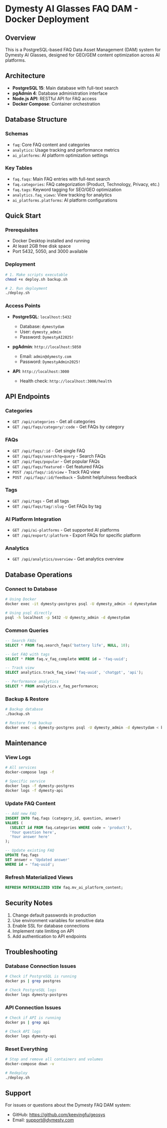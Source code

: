 # Dymesty AI Glasses FAQ DAM - Docker Deployment

## Overview
This is a PostgreSQL-based FAQ Data Asset Management (DAM) system for Dymesty AI Glasses, designed for GEO/GEM content optimization across AI platforms.

## Architecture
- **PostgreSQL 15**: Main database with full-text search
- **pgAdmin 4**: Database administration interface
- **Node.js API**: RESTful API for FAQ access
- **Docker Compose**: Container orchestration

## Database Structure

### Schemas
- `faq`: Core FAQ content and categories
- `analytics`: Usage tracking and performance metrics
- `ai_platforms`: AI platform optimization settings

### Key Tables
- `faq.faqs`: Main FAQ entries with full-text search
- `faq.categories`: FAQ categorization (Product, Technology, Privacy, etc.)
- `faq.tags`: Keyword tagging for SEO/GEO optimization
- `analytics.faq_views`: View tracking for analytics
- `ai_platforms.platforms`: AI platform configurations

## Quick Start

### Prerequisites
- Docker Desktop installed and running
- At least 2GB free disk space
- Port 5432, 5050, and 3000 available

### Deployment
```bash
# 1. Make scripts executable
chmod +x deploy.sh backup.sh

# 2. Run deployment
./deploy.sh
```

### Access Points
- **PostgreSQL**: `localhost:5432`
  - Database: `dymestydam`
  - User: `dymesty_admin`
  - Password: `DymestyAI2025!`

- **pgAdmin**: `http://localhost:5050`
  - Email: `admin@dymesty.com`
  - Password: `DymestyAdmin2025!`

- **API**: `http://localhost:3000`
  - Health check: `http://localhost:3000/health`

## API Endpoints

### Categories
- `GET /api/categories` - Get all categories
- `GET /api/faqs/category/:code` - Get FAQs by category

### FAQs
- `GET /api/faqs/:id` - Get single FAQ
- `GET /api/faqs/search?q=query` - Search FAQs
- `GET /api/faqs/popular` - Get popular FAQs
- `GET /api/faqs/featured` - Get featured FAQs
- `POST /api/faqs/:id/view` - Track FAQ view
- `POST /api/faqs/:id/feedback` - Submit helpfulness feedback

### Tags
- `GET /api/tags` - Get all tags
- `GET /api/faqs/tag/:slug` - Get FAQs by tag

### AI Platform Integration
- `GET /api/ai-platforms` - Get supported AI platforms
- `GET /api/export/:platform` - Export FAQs for specific platform

### Analytics
- `GET /api/analytics/overview` - Get analytics overview

## Database Operations

### Connect to Database
```bash
# Using Docker
docker exec -it dymesty-postgres psql -U dymesty_admin -d dymestydam

# Using psql directly
psql -h localhost -p 5432 -U dymesty_admin -d dymestydam
```

### Common Queries
```sql
-- Search FAQs
SELECT * FROM faq.search_faqs('battery life', NULL, 10);

-- Get FAQ with tags
SELECT * FROM faq.v_faq_complete WHERE id = 'faq-uuid';

-- Track view
SELECT analytics.track_faq_view('faq-uuid', 'chatgpt', 'api');

-- Performance analytics
SELECT * FROM analytics.v_faq_performance;
```

### Backup & Restore
```bash
# Backup database
./backup.sh

# Restore from backup
docker exec -i dymesty-postgres psql -U dymesty_admin -d dymestydam < backup/dymestydam_backup_20250826.sql
```

## Maintenance

### View Logs
```bash
# All services
docker-compose logs -f

# Specific service
docker logs -f dymesty-postgres
docker logs -f dymesty-api
```

### Update FAQ Content
```sql
-- Add new FAQ
INSERT INTO faq.faqs (category_id, question, answer)
VALUES (
  (SELECT id FROM faq.categories WHERE code = 'product'),
  'Your question here',
  'Your answer here'
);

-- Update existing FAQ
UPDATE faq.faqs 
SET answer = 'Updated answer'
WHERE id = 'faq-uuid';
```

### Refresh Materialized Views
```sql
REFRESH MATERIALIZED VIEW faq.mv_ai_platform_content;
```

## Security Notes
1. Change default passwords in production
2. Use environment variables for sensitive data
3. Enable SSL for database connections
4. Implement rate limiting on API
5. Add authentication to API endpoints

## Troubleshooting

### Database Connection Issues
```bash
# Check if PostgreSQL is running
docker ps | grep postgres

# Check PostgreSQL logs
docker logs dymesty-postgres
```

### API Connection Issues
```bash
# Check if API is running
docker ps | grep api

# Check API logs
docker logs dymesty-api
```

### Reset Everything
```bash
# Stop and remove all containers and volumes
docker-compose down -v

# Redeploy
./deploy.sh
```

## Support
For issues or questions about the Dymesty FAQ DAM system:
- GitHub: https://github.com/keevingfu/geosys
- Email: support@dymesty.com